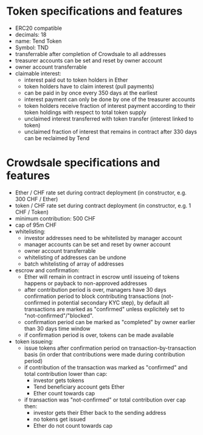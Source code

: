 # Token specifications and features
- ERC20 compatible
- decimals: 18
- name: Tend Token
- Symbol: TND
- transferrable after completion of Crowdsale to all addresses
- treasurer accounts can be set and reset by owner account
- owner account transferrable
- claimable interest:
  - interest paid out to token holders in Ether
  - token holders have to claim interest (pull payments)
  - can be paid in by once every 350 days at the earliest
  - interest payment can only be done by one of the treasurer accounts
  - token holders receive fraction of interest payment according to their token holdings with respect to total token supply
  - unclaimed interest transferred with token transfer (interest linked to token)
  - unclaimed fraction of interest that remains in contract after 330 days can be reclaimed by Tend

# Crowdsale specifications and features
- Ether / CHF rate set during contract deployment (in constructor, e.g. 300 CHF / Ether)
- token / CHF rate set during contract deployment (in constructor, e.g. 1 CHF / Token)
- minimum contribution: 500 CHF
- cap of 95m CHF
- whitelisting:
    - investor addresses need to be whitelisted by manager account
    - manager accounts can be set and reset by owner account
    - owner account transferrable
    - whitelisting of addresses can be undone
    - batch whitelisting of array of addresses
- escrow and confirmation:
    - Ether will remain in contract in escrow until issueing of tokens happens or payback to non-approved addresses
    - after contribution period is over, managers have 30 days confirmation period to block contributing transactions (not-confirmed in potential secondary KYC step), by default all transactions are marked as "confirmed" unless explicitely set to "not-confirmed"/"blocked".
    - confirmation period can be marked as "completed" by owner earlier than 30 days time window
    - if confirmation period is over, tokens can be made available
- token issueing:
    - issue tokens after confirmation period on transaction-by-transaction basis (in order that contributions were made during contribution period)
    - if contribution of the transaction was marked as "confirmed" and total contribution lower than cap:
        - investor gets tokens
        - Tend beneficiary account gets Ether
        - Ether count towards cap
    - if transaction was "not-confirmed" or total contribution over cap then:
        - investor gets their Ether back to the sending address
        - no tokens get issued
        - Ether do not count towards cap
